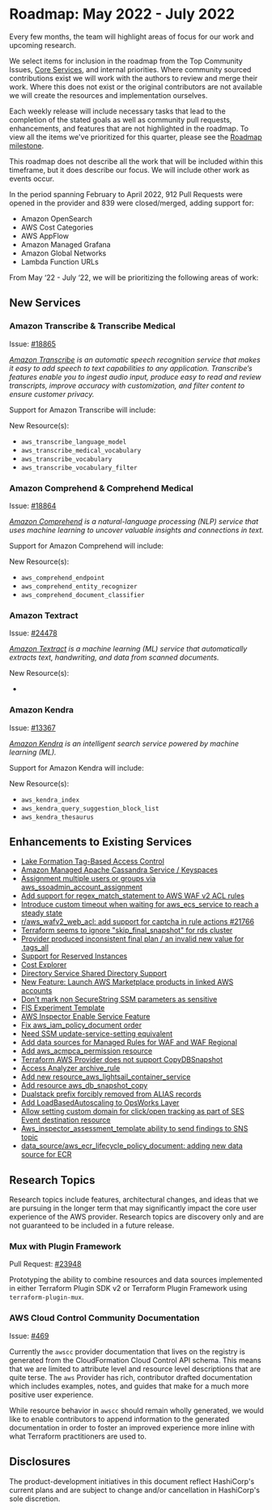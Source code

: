 # Roadmap:  May 2022 - July 2022

Every few months, the team will highlight areas of focus for our work and upcoming research.

We select items for inclusion in the roadmap from the Top Community Issues, [Core Services](docs/contributing/core-services.md), and internal priorities. Where community sourced contributions exist we will work with the authors to review and merge their work. Where this does not exist or the original contributors are not available we will create the resources and implementation ourselves.

Each weekly release will include necessary tasks that lead to the completion of the stated goals as well as community pull requests, enhancements, and features that are not highlighted in the roadmap. To view all the items we've prioritized for this quarter, please see the [Roadmap milestone](https://github.com/hashicorp/terraform-provider-aws/milestone/138).

This roadmap does not describe all the work that will be included within this timeframe, but it does describe our focus. We will include other work as events occur.

In the period spanning February to April 2022, 912 Pull Requests were opened in the provider and 839 were closed/merged, adding support for:

- Amazon OpenSearch
- AWS Cost Categories
- AWS AppFlow
- Amazon Managed Grafana
- Amazon Global Networks
- Lambda Function URLs

From May ‘22 - July ‘22, we will be prioritizing the following areas of work:

## New Services  

### Amazon Transcribe & Transcribe Medical

Issue: [#18865](https://github.com/hashicorp/terraform-provider-aws/issues/18865)

_[Amazon Transcribe](https://aws.amazon.com/transcribe/) is an automatic speech recognition service that makes it easy to add speech to text capabilities to any application. Transcribe’s features enable you to ingest audio input, produce easy to read and review transcripts, improve accuracy with customization, and filter content to ensure customer privacy._

Support for Amazon Transcribe will include:

New Resource(s):

- `aws_transcribe_language_model`
- `aws_transcribe_medical_vocabulary`
- `aws_transcribe_vocabulary`
- `aws_transcribe_vocabulary_filter`


### Amazon Comprehend & Comprehend Medical

Issue: [#18864](https://github.com/hashicorp/terraform-provider-aws/issues/18864)

_[Amazon Comprehend](https://aws.amazon.com/comprehend/) is a natural-language processing (NLP) service that uses machine learning to uncover valuable insights and connections in text._

Support for Amazon Comprehend will include:

New Resource(s):

- `aws_comprehend_endpoint`
- `aws_comprehend_entity_recognizer`
- `aws_comprehend_document_classifier`

### Amazon Textract

Issue: [#24478](https://github.com/hashicorp/terraform-provider-aws/issues/24478)

_[Amazon Textract](https://aws.amazon.com/textract/) is a machine learning (ML) service that automatically extracts text, handwriting, and data from scanned documents._

New Resource(s):

- 

### Amazon Kendra

Issue: [#13367](https://github.com/hashicorp/terraform-provider-aws/issues/13367)

_[Amazon Kendra](https://aws.amazon.com/kendra/) is an intelligent search service powered by machine learning (ML)._

Support for Amazon Kendra will include:

New Resource(s):

- `aws_kendra_index`
- `aws_kendra_query_suggestion_block_list`
- `aws_kendra_thesaurus`

## Enhancements to Existing Services

- [Lake Formation Tag-Based Access Control](https://github.com/hashicorp/terraform-provider-aws/issues/19640)
- [Amazon Managed Apache Cassandra Service / Keyspaces](https://github.com/hashicorp/terraform-provider-aws/issues/11221)
- [Assignment multiple users or groups via aws_ssoadmin_account_assignment](https://github.com/hashicorp/terraform-provider-aws/issues/18739)
- [Add support for regex_match_statement to AWS WAF v2 ACL rules](https://github.com/hashicorp/terraform-provider-aws/pull/22452)
- [Introduce custom timeout when waiting for aws_ecs_service to reach a steady state](https://github.com/hashicorp/terraform-provider-aws/pull/18868)
- [r/aws_wafv2_web_acl: add support for captcha in rule actions #21766](https://github.com/hashicorp/terraform-provider-aws/pull/21766)
- [Terraform seems to ignore "skip_final_snapshot" for rds cluster](https://github.com/hashicorp/terraform-provider-aws/issues/2588)
- [Provider produced inconsistent final plan / an invalid new value for .tags_all](https://github.com/hashicorp/terraform-provider-aws/issues/19583)
- [Support for Reserved Instances](https://github.com/hashicorp/terraform-provider-aws/issues/8521)
- [Cost Explorer](https://github.com/hashicorp/terraform-provider-aws/issues/16137)
- [Directory Service Shared Directory Support](https://github.com/hashicorp/terraform-provider-aws/issues/6004)
- [New Feature: Launch AWS Marketplace products in linked AWS accounts](https://github.com/hashicorp/terraform-provider-aws/issues/17146)
- [Don't mark non SecureString SSM parameters as sensitive](https://github.com/hashicorp/terraform-provider-aws/issues/9090)
- [FIS Experiment Template](https://github.com/hashicorp/terraform-provider-aws/issues/18125)
- [AWS Inspector Enable Service Feature](https://github.com/hashicorp/terraform-provider-aws/issues/22330)
- [Fix aws_iam_policy_document order](https://github.com/hashicorp/terraform-provider-aws/pull/23060)
- [Need SSM update-service-setting equivalent](https://github.com/hashicorp/terraform-provider-aws/pull/13018)
- [Add data sources for Managed Rules for WAF and WAF Regional](https://github.com/hashicorp/terraform-provider-aws/pull/10563)
- [Add aws_acmpca_permission resource](https://github.com/hashicorp/terraform-provider-aws/pull/12485)
- [Terraform AWS Provider does not support CopyDBSnapshot](https://github.com/hashicorp/terraform-provider-aws/issues/9885)
- [Access Analyzer archive_rule](https://github.com/hashicorp/terraform-provider-aws/issues/11102)
- [Add new resource_aws_lightsail_container_service](https://github.com/hashicorp/terraform-provider-aws/pull/20625)
- [Add resource aws_db_snapshot_copy](https://github.com/hashicorp/terraform-provider-aws/pull/9886)
- [Dualstack prefix forcibly removed from ALIAS records](https://github.com/hashicorp/terraform-provider-aws/issues/6480)
- [Add LoadBasedAutoscaling to OpsWorks Layer](https://github.com/hashicorp/terraform-provider-aws/pull/10962)
- [Allow setting custom domain for click/open tracking as part of SES Event destination resource](https://github.com/hashicorp/terraform-provider-aws/issues/6339)
- [Aws_inspector_assessment_template ability to send findings to SNS topic](https://github.com/hashicorp/terraform-provider-aws/issues/843)
- [data_source/aws_ecr_lifecycle_policy_document: adding new data source for ECR](https://github.com/hashicorp/terraform-provider-aws/pull/6133)

## Research Topics

Research topics include features, architectural changes, and ideas that we are pursuing in the longer term that may significantly impact the core user experience of the AWS provider. Research topics are discovery only and are not guaranteed to be included in a future release.

### Mux with Plugin Framework 

Pull Request: [#23948](https://github.com/hashicorp/terraform-provider-aws/pull/23948)

Prototyping the ability to combine resources and data sources implemented in either Terraform Plugin SDK v2 or Terraform Plugin Framework using `terraform-plugin-mux`.

### AWS Cloud Control Community Documentation 

Issue: [#469](https://github.com/hashicorp/terraform-provider-awscc/issues/469)

Currently the `awscc` provider documentation that lives on the registry is generated from the CloudFormation Cloud Control API schema. This means that we are limited to attribute level and resource level descriptions that are quite terse. The `aws` Provider has rich, contributor drafted documentation which includes examples, notes, and guides that make for a much more positive user experience.

While resource behavior in `awscc` should remain wholly generated, we would like to enable contributors to append information to the generated documentation in order to foster an improved experience more inline with what Terraform practitioners are used to.

## Disclosures

The product-development initiatives in this document reflect HashiCorp's current plans and are subject to change and/or cancellation in HashiCorp's sole discretion.
